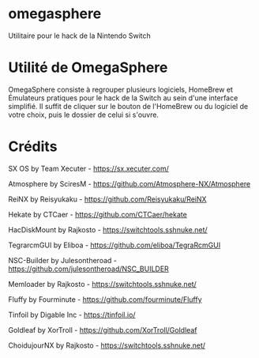 # omegasphere
Utilitaire pour le hack de la Nintendo Switch

# Utilité de OmegaSphere
OmegaSphere consiste à regrouper plusieurs logiciels, HomeBrew et Émulateurs pratiques pour le hack de la Switch au sein d'une interface simplifié. Il suffit de cliquer sur le bouton de l'HomeBrew ou du logiciel de votre choix, puis le dossier de celui si s'ouvre.

# Crédits

SX OS by Team Xecuter - https://sx.xecuter.com/


Atmosphere by SciresM - https://github.com/Atmosphere-NX/Atmosphere

ReiNX by Reisyukaku - https://github.com/Reisyukaku/ReiNX

Hekate by CTCaer - https://github.com/CTCaer/hekate

HacDiskMount by Rajkosto - https://switchtools.sshnuke.net/

TegrarcmGUI by Eliboa -  https://github.com/eliboa/TegraRcmGUI

NSC-Builder by Julesontheroad - https://github.com/julesontheroad/NSC_BUILDER

Memloader by Rajkosto - https://switchtools.sshnuke.net/

Fluffy by Fourminute - https://github.com/fourminute/Fluffy

Tinfoil by Digable Inc - https://tinfoil.io/

Goldleaf by XorTroll - https://github.com/XorTroll/Goldleaf

ChoidujourNX by Rajkosto - https://switchtools.sshnuke.net/
